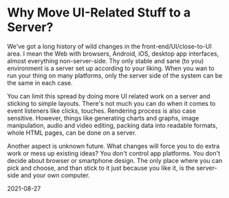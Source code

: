 # Why Move UI-Related Stuff to a Server?

We've got a long history of wild changes
in the front-end/UI/close-to-UI area.
I mean the Web with browsers, Android, iOS,
desktop app interfaces, almost everything non-server-side.
Thy only stable and sane (to you) environment is a server
set up according to your liking.
When you wan to run your thing on many platforms,
only the server side of the system can be the same in each case.

You can limit this spread by doing more UI related work on a server
and sticking to simple layouts.
There's not much you can do when it comes to event listeners like
clicks, touches.
Rendering process is also case sensitive.
However, things like generating charts and graphs, image manipulation,
audio and video editing, packing data into readable formats,
whole HTML pages, can be done on a server.

Another aspect is unknown future.
What changes will force you to do extra work or mess up existing ideas?
You don't control app platforms.
You don't decide about browser or smartphone design.
The only place where you can pick and choose,
and than stick to it just because you like it, is the server-side
and your own computer.

2021-08-27
